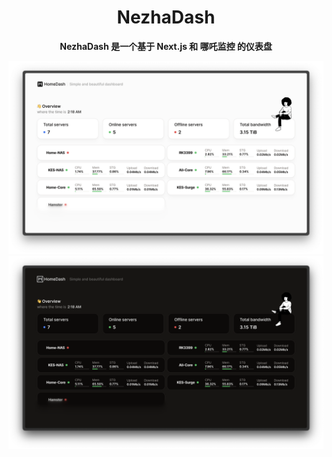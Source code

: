 <h1 align="center">NezhaDash</h1>
<div align="center">
<strong>NezhaDash 是一个基于 Next.js 和 哪吒监控 的仪表盘</strong>
<br>

![screen-shot-one](/.github/shotOne.png)
![screen-shot-two](/.github/shotTwo.png)

</div>
